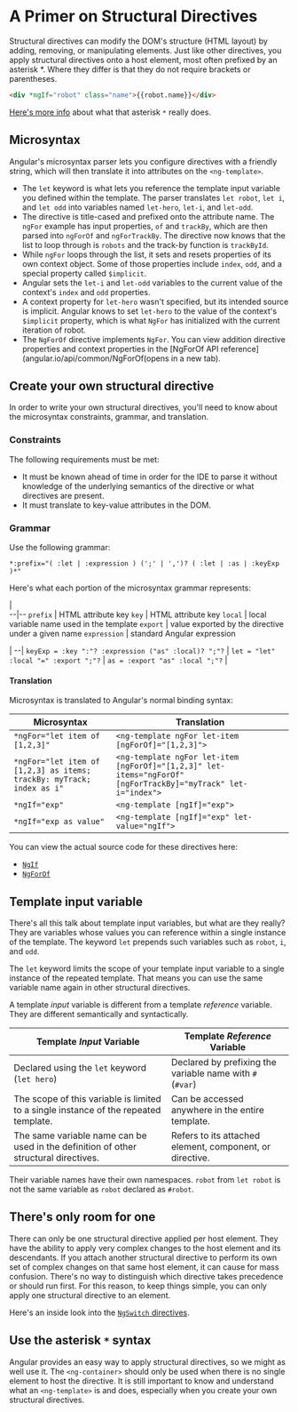# A Primer on Structural Directives

Structural directives can modify the DOM's structure (HTML layout) by adding, removing, or manipulating elements. 
Just like other directives, you apply structural directives onto a host element, most often prefixed by an asterisk *. 
Where they differ is that they do not require brackets or parentheses.

```html
<div *ngIf="robot" class="name">{{robot.name}}</div>
```


[Here's more info](whats-with-the-asterisk) about what that asterisk `*` really does.


## Microsyntax

Angular's microsyntax parser lets you configure directives with a friendly string, which will then translate it into attributes on the `<ng-template>`.

- The `let` keyword is what lets you reference the template input variable you defined within the template. 
  The parser translates `let robot`, `let i`, and `let odd` into variables named `let-hero`, `let-i`, and `let-odd`.
- The directive is title-cased and prefixed onto the attribute name. 
  The `ngFor` example has input properties, `of` and `trackBy`, which are then parsed into `ngForOf` and `ngForTrackBy`. 
  The directive now knows that the list to loop through is `robots` and the track-by function is `trackById`.
- While `ngFor` loops through the list, it sets and resets properties of its own context object. 
  Some of those properties include `index`, `odd`, and a special property called `$implicit`.
- Angular sets the `let-i` and `let-odd` variables to the current value of the context's `index` and `odd` properties.
- A context property for `let-hero` wasn't specified, but its intended source is implicit. 
  Angular knows to set `let-hero` to the value of the context's `$implicit` property, which is what `NgFor` has initialized with the current iteration of robot.
- The `NgForOf` directive implements `NgFor`. 
  You can view addition directive properties and context properties in the [NgForOf API reference](angular.io/api/common/NgForOf(opens in a new tab).


## Create your own structural directive

In order to write your own structural directives, you'll need to know about the microsyntax constraints, grammar, and translation.

### Constraints

The following requirements must be met:
- It must be known ahead of time in order for the IDE to parse it without knowledge of the underlying semantics of the directive or what directives are present.
- It must translate to key-value attributes in the DOM.

### Grammar

Use the following grammar:
```
*:prefix="( :let | :expression ) (';' | ',')? ( :let | :as | :keyExp )*"
```

Here's what each portion of the microsyntax grammar represents:

  |  
--|--
`prefix` | HTML attribute key
`key` | HTML attribute key
`local` | local variable name used in the template
`export` | value exported by the directive under a given name
`expression` | standard Angular expression

  |
--|
`keyExp = :key ":"? :expression ("as" :local)? ";"?` |
`let = "let" :local "=" :export ";"?` |
`as = :export "as" :local ";"?` |

#### Translation

Microsyntax is translated to Angular's normal binding syntax:

Microsyntax | Translation
----------- | -----------
`*ngFor="let item of [1,2,3]"` | `<ng-template ngFor let-item [ngForOf]="[1,2,3]">`
`*ngFor="let item of [1,2,3] as items; trackBy: myTrack; index as i"` | `<ng-template ngFor let-item [ngForOf]="[1,2,3]" let-items="ngForOf" [ngForTrackBy]="myTrack" let-i="index">`
`*ngIf="exp"` | `<ng-template [ngIf]="exp">`
`*ngIf="exp as value"` | `<ng-template [ngIf]="exp" let-value="ngIf">`

You can view the actual source code for these directives here:
- [`NgIf`](https://github.com/angular/angular/blob/master/packages/common/src/directives/ng_if.ts)
- [`NgForOf`](https://github.com/angular/angular/blob/master/packages/common/src/directives/ng_for_of.ts)


## Template input variable

There's all this talk about template input variables, but what are they really? 
They are variables whose values you can reference within a single instance of the template. 
The keyword `let` prepends such variables such as `robot`, `i`, and `odd`.

The `let` keyword limits the scope of your template input variable to a single instance of the repeated template. 
That means you can use the same variable name again in other structural directives.

A template *input* variable is different from a template *reference* variable. 
They are different semantically and syntactically. 

Template *Input* Variable | Template *Reference* Variable
------------------------- | -----------------------------
Declared using the `let` keyword (`let hero`) | Declared by prefixing the variable name with `#` (`#var`)
The scope of this variable is limited to a single instance of the repeated template. | Can be accessed anywhere in the entire template.
The same variable name can be used in the definition of other structural directives. | Refers to its attached element, component, or directive.

Their variable names have their own namespaces. 
`robot` from `let robot` is not the same variable as `robot` declared as `#robot`.


## There's only room for one

There can only be one structural directive applied per host element. 
They have the ability to apply very complex changes to the host element and its descendants. 
If you attach another structural directive to perform its own set of complex changes on that same host element, it can cause for mass confusion. 
There's no way to distinguish which directive takes precedence or should run first. 
For this reason, to keep things simple, you can only apply one structural directive to an element.


Here's an inside look into the [`NgSwitch` directives](ng-switch).


## Use the asterisk `*` syntax

Angular provides an easy way to apply structural directives, so we might as well use it.
The `<ng-container>` should only be used when there is no single element to host the directive.
It is still important to know and understand what an `<ng-template>` is and does, especially when you create your own structural directives.

